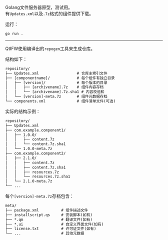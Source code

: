 Golang文件服务器原型，测试用。  
有`Updates.xml`以及`.7z`格式的组件提供下载。

运行：
```bash
go run .
```

---

QtIFW使用编译出的`repogen`工具来生成仓库。  

结构如下：
```txt
repository/
├── Updates.xml                 # 仓库主索引文件
├── [componentname]/            # 每个组件有独立目录
│   ├── [version]/              # 每个版本的目录
│   │   ├── [archivename].7z    # 组件内容存档
│   │   └── [archivename].7z.sha1 # 内容校验和
│   └── [version]-meta.7z       # 组件元数据存档
└── components.xml              # 组件清单文件(可选)
```

实际的结构示例：
```txt
repository/
├── Updates.xml
├── com.example.component1/
│   ├── 1.0.0/
│   │   ├── content.7z
│   │   └── content.7z.sha1
│   └── 1.0.0-meta.7z
├── com.example.component2/
│   ├── 2.1.0/
│   │   ├── content.7z
│   │   ├── content.7z.sha1
│   │   ├── resources.7z
│   │   └── resources.7z.sha1
│   └── 2.1.0-meta.7z
└── ...
```

每个`[version]-meta.7z`存档包含：
```txt
meta/
├── package.xml          # 组件描述文件
├── installscript.qs     # 安装脚本(如有)
├── *.qm                 # 翻译文件(如有)
├── *.ui                 # 自定义界面文件(如有)
├── license.txt          # 许可证文件(如有)
└── ...                  # 其他元数据
```